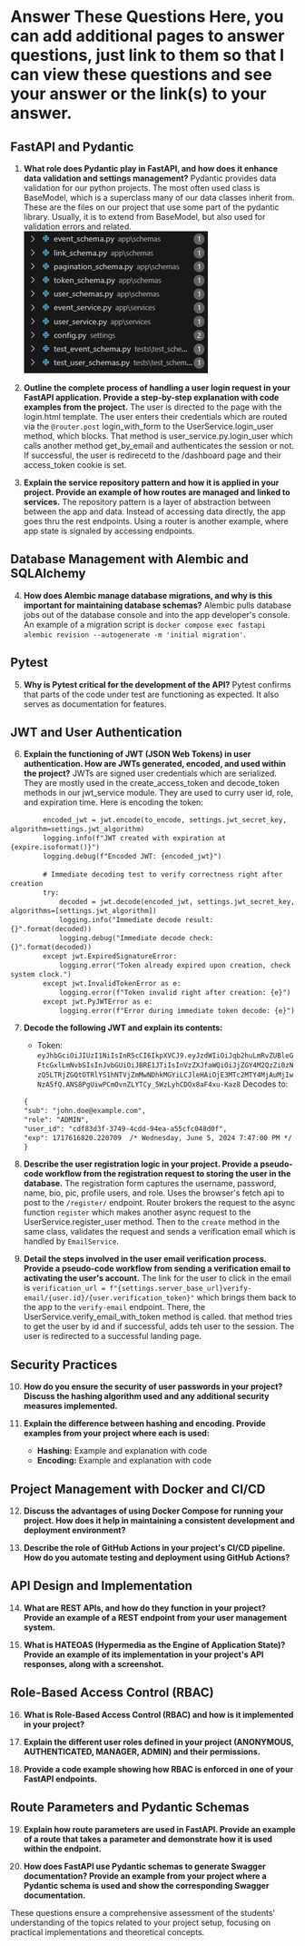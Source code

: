 # Answer These Questions Here, you can add additional pages to answer questions, just link to them so that I can view these questions and see your answer or the link(s) to your answer.

## FastAPI and Pydantic

1. **What role does Pydantic play in FastAPI, and how does it enhance data validation and settings management?**
Pydantic provides data validation for our python projects. The most often used class is BaseModel, which is a superclass many of our data classes inherit from. These are the files on our project that use some part of the pydantic library. Usually, it is to extend from BaseModel, but also used for validation errors and related.
![Alt text](image.png)


2. **Outline the complete process of handling a user login request in your FastAPI application. Provide a step-by-step explanation with code examples from the project.**
The user is directed to the page with the login.html template. The user enters their credentials which are routed via the `@router.post` login_with_form to the UserService.login_user method, which blocks. That method is user_service.py.login_user which calls another method get_by_email and authenticates the session or not. If successful, the user is redirecetd to the /dashboard page and their access_token cookie is set.

3. **Explain the service repository pattern and how it is applied in your project. Provide an example of how routes are managed and linked to services.**
The repository pattern is a layer of abstraction between between the app and data. Instead of accessing data directly, the app goes thru the rest endpoints. Using a router is another example, where app state is signaled by accessing endpoints.

## Database Management with Alembic and SQLAlchemy

4. **How does Alembic manage database migrations, and why is this important for maintaining database schemas?**
Alembic pulls database jobs out of the database console and into the app developer's console. An example of a migration script is `docker compose exec fastapi alembic revision --autogenerate -m 'initial migration'`.

## Pytest

5. **Why is Pytest critical for the development of the API?**
Pytest confirms that parts of the code under test are functioning as expected. It also serves as documentation for features.

## JWT and User Authentication

6. **Explain the functioning of JWT (JSON Web Tokens) in user authentication. How are JWTs generated, encoded, and used within the project?**
JWTs are signed user credentials which are serialized. They are mostly used in the create_access_token and decode_token methods in our jwt_service module. They are used to curry user id, role, and expiration time. Here is encoding the token:
```
        encoded_jwt = jwt.encode(to_encode, settings.jwt_secret_key, algorithm=settings.jwt_algorithm)
        logging.info(f"JWT created with expiration at {expire.isoformat()}")
        logging.debug(f"Encoded JWT: {encoded_jwt}")
        
        # Immediate decoding test to verify correctness right after creation
        try:
            decoded = jwt.decode(encoded_jwt, settings.jwt_secret_key, algorithms=[settings.jwt_algorithm])
            logging.info("Immediate decode result: {}".format(decoded))
            logging.debug("Immediate decode check: {}".format(decoded))
        except jwt.ExpiredSignatureError:
            logging.error("Token already expired upon creation, check system clock.")
        except jwt.InvalidTokenError as e:
            logging.error(f"Token invalid right after creation: {e}")
        except jwt.PyJWTError as e:
            logging.error(f"Error during immediate token decode: {e}")
```

7. **Decode the following JWT and explain its contents:**
   - Token: `eyJhbGciOiJIUzI1NiIsInR5cCI6IkpXVCJ9.eyJzdWIiOiJqb2huLmRvZUBleGFtcGxlLmNvbSIsInJvbGUiOiJBRE1JTiIsInVzZXJfaWQiOiJjZGY4M2QzZi0zNzQ5LTRjZGQtOTRlYS1hNTVjZmMwNDhkMGYiLCJleHAiOjE3MTc2MTY4MjAuMjIwNzA5fQ.ANS8PgUiwPCmOvnZLYTCy_5WzLyhCDOx8aF4xu-Kaz8`
   Decodes to:
   ```
   {
   "sub": "john.doe@example.com",
   "role": "ADMIN",
   "user_id": "cdf83d3f-3749-4cdd-94ea-a55cfc048d0f",
   "exp": 1717616820.220709  /* Wednesday, June 5, 2024 7:47:00 PM */
   }
   ```

8. **Describe the user registration logic in your project. Provide a pseudo-code workflow from the registration request to storing the user in the database.**
The registration form captures the username, password, name, bio, pic, profile users, and role. Uses the browser's fetch api to post to the `/register/` endpoint. Router brokers the request to the async function `register` which makes another async request to the UserService.register_user method. Then to the `create` method in the same class, validates the request and sends a verification email which is handled by `EmailService`. 

9. **Detail the steps involved in the user email verification process. Provide a pseudo-code workflow from sending a verification email to activating the user's account.**
The link for the user to click in the email is `verification_url = f"{settings.server_base_url}verify-email/{user.id}/{user.verification_token}"`
which brings them back to the app to the `verify-email` endpoint. There, the UserService.verify_email_with_token method is called. that method tries to get the user by id and if successful, adds teh user to the session. The user is redirected to a successful landing page.

## Security Practices

10. **How do you ensure the security of user passwords in your project? Discuss the hashing algorithm used and any additional security measures implemented.**

11. **Explain the difference between hashing and encoding. Provide examples from your project where each is used:**
    - **Hashing:** Example and explanation with code
    - **Encoding:** Example and explanation with code

## Project Management with Docker and CI/CD

12. **Discuss the advantages of using Docker Compose for running your project. How does it help in maintaining a consistent development and deployment environment?**

13. **Describe the role of GitHub Actions in your project's CI/CD pipeline. How do you automate testing and deployment using GitHub Actions?**

## API Design and Implementation

14. **What are REST APIs, and how do they function in your project? Provide an example of a REST endpoint from your user management system.**

15. **What is HATEOAS (Hypermedia as the Engine of Application State)? Provide an example of its implementation in your project's API responses, along with a screenshot.**

## Role-Based Access Control (RBAC)

16. **What is Role-Based Access Control (RBAC) and how is it implemented in your project?**

17. **Explain the different user roles defined in your project (ANONYMOUS, AUTHENTICATED, MANAGER, ADMIN) and their permissions.**

18. **Provide a code example showing how RBAC is enforced in one of your FastAPI endpoints.**

## Route Parameters and Pydantic Schemas

19. **Explain how route parameters are used in FastAPI. Provide an example of a route that takes a parameter and demonstrate how it is used within the endpoint.**

20. **How does FastAPI use Pydantic schemas to generate Swagger documentation? Provide an example from your project where a Pydantic schema is used and show the corresponding Swagger documentation.**

These questions ensure a comprehensive assessment of the students' understanding of the topics related to your project setup, focusing on practical implementations and theoretical concepts.